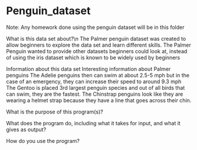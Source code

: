 # Penguin_dataset
Note:
  Any homework done using the penguin dataset will be in this folder 

What is this data set about?\n
	The Palmer penguin dataset was created to allow beginners to explore the data set and learn different skills. The Palmer Penguin wanted to provide other datasets beginners could look at, instead of using the iris dataset which is known to be widely used by beginners 

Information about this data set
	Interesting information about Palmer penguins 
	The Adelie penguins then can swim at about 2.5-5 mph but in the case of an emergency, they can increase their speed to around 9.3 mph 
	The Gentoo is placed 3rd largest penguin species and out of all birds that can swim, they are the fastest. 
	The Chinstrap penguins look like they are wearing a helmet strap because they have a line that goes across their chin. 


What is the purpose of this program(s)?

What does the program do, including what it takes for input, and what it gives as output?

How do you use the program?
